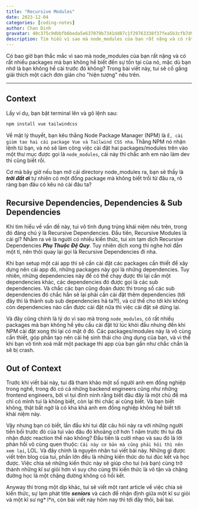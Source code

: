 ```yaml
---
title: "Recursive Modules"
date: 2023-12-04
categories: [coding-notes]
author: Chan Dinh
gravatar: 40c375c9dbbfb6beda5e637079b7341dd87c1f29763338f37fea5b3cfb7d98e8
description: Tìm hiểu vì sao mà node_modules của bạn rất nặng và có rất nhiều packages mà bạn không hề biết đến sự tồn tại của nó
---
```


Có bao giờ bạn thắc mắc vì sao mà node_modules của bạn rất nặng và có rất nhiều packages mà bạn không hề biết đến sự tồn tại của nó, mặc dù bạn nhớ là bạn không hề cài trước đó không? Trong bài viết này, tui sẽ cố gắng giải thích một cách đơn giản cho "hiện tượng" nêu trên.

---

## Context

Lấy ví dụ, bạn bật terminal lên và gõ lệnh sau:

```bash
npm install vue tailwindcss
```

Về mặt lý thuyết, bạn kêu thằng Node Package Manager (NPM) là `Ê, cài giùm tao hai cái package Vue và Tailwind CSS nha`. Thằng NPM nó nhận lệnh từ bạn, và nó sẽ làm công việc cài đặt hai packages/modules trên vào một thư mục được gọi là `node_modules`, cái này thì chắc anh em nào làm dev thì cũng biết rồi.

Cơ mà bây giờ nếu bạn mở cái directory node_modules ra, bạn sẽ thấy là ***trời đất ơi*** tự nhiên có một đống package mà không biết trồi từ đâu ra, rõ ràng bạn đâu có kêu nó cài đâu ta?

## Recursive Dependencies, Dependencies & Sub Dependencies

Khi tìm hiểu về vấn đề này, tui vô tình đụng trúng khái niệm nêu trên, trong đó đáng chú ý là Recursive Dependencies. Đầu tiên, Recursive Modules là cái gì? Nhằm ra vẻ là người có nhiều kiến thức, tui xin tạm dịch Recursive Dependencies ***Phụ Thuộc Đệ Quy***. Tuy nhiên dịch xong thì nghe hơi đần một tí, nên thôi quay lại gọi là Recursive Dependencies đi nha.

Khi bạn setup một cái app thì sẽ cần cài đặt các packages cần thiết để xây dựng nên cái app đó, những packages này gọi là những dependencies. Tuy nhiên, những dependencies này để có thể chạy được thì lại cần một dependencies khác, các dependencies đó được gọi là các sub dependencies. Và chắc các bạn cũng đoán được thì trong số các sub dependencies đó chắc hẳn sẽ lại phải cần cài đặt thêm dependencies (tới đây thì là thành sub sub dependencies hả ta?!), và cứ thế cho tới khi không còn dependencies nào cần được cài đặt nữa thì việc cài đặt sẽ dừng lại.

Và đây cũng chính là lý do vì sao mà trong `node_modules`, có rất nhiều packages mà bạn không hề yêu cầu cài đặt từ lúc khỏi đầu nhưng đến khi NPM cài đặt xong thì lại có mặt ở đó. Các packages/modules này là vô cùng cần thiết, góp phần tạo nên cái hệ sinh thái cho ứng dụng của bạn, và vì thế khi bạn vô tình xoá mất một package thì app của bạn gần như chắc chắn là sẽ bị crash.

## Out of Context

Trước khi viết bài này, tui đã tham khảo một số người anh em đồng nghiệp trong nghề, trong đó có cả những backend engineers cũng như những frontend engineers, bởi vì tui đinh ninh rằng biết đâu đây là một chủ đề mà chỉ có mình tui là không biết, còn lại thì chắc ai cũng biết. Và bạn biết không, thật bất ngờ là có kha khá anh em đồng nghiệp không hề biết tới khái niệm này.

Vậy nhưng bạn có biết, lần đầu  khi tui đặt câu hỏi này ra với những người tiền bối trước đó của tui vào đâu đó khoảng cỡ hơn 1 năm trước thì tui đã nhận được reaction thế nào không? Đầu tiên là cười nhạo và sau đó là lời phản hồi vô cùng quen thuộc: `Cái này cơ bản mà cũng phải hỏi thì nên xem lại`, LOL. Và đây chính là nguyên nhân tui viết bài này. Những gì được viết trên blog của tui, phần lớn đều là những kiến thức do tui đúc kết và học được. Việc chia sẻ những kiến thức này sẽ giúp cho tui (và bạn) cùng trở thành những kĩ sư giỏi hơn vì suy cho cùng thì kiến thức là vô tận và chặng đường học là một chặng đường không có hồi kết.

Anyway thì trong một dịp khác, tui sẽ viết một rant article về việc chia sẻ kiến thức, sự lạm phát title ***seniors*** và cách để nhận định giữa một kĩ sư giỏi và một kĩ sư ng* l*n, còn bài viết này hôm nay thì tới đây thôi, bái bai.